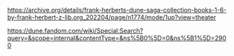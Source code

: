 https://archive.org/details/frank-herberts-dune-saga-collection-books-1-6-by-frank-herbert-z-lib.org_202204/page/n1774/mode/1up?view=theater

https://dune.fandom.com/wiki/Special:Search?query=&scope=internal&contentType=&ns%5B0%5D=0&ns%5B1%5D=2900